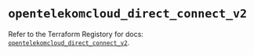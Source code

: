 # `opentelekomcloud_direct_connect_v2`

Refer to the Terraform Registory for docs: [`opentelekomcloud_direct_connect_v2`](https://registry.terraform.io/providers/opentelekomcloud/opentelekomcloud/1.35.9/docs/resources/direct_connect_v2).
